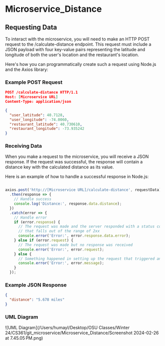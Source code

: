 # Microservice_Distance

## Requesting Data

To interact with the microservice, you will need to make an HTTP POST request to the /calculate-distance endpoint. This request must include a JSON payload with four key-value pairs representing the latitude and longitude of both the user's location and the restaurant's location.

Here's how you can programmatically create such a request using Node.js and the Axios library:

### Example POST Request

```json
POST /calculate-distance HTTP/1.1
Host: [Microservice URL]
Content-Type: application/json

{
  "user_latitude": 40.7128,
  "user_longitude": -74.0060,
  "restaurant_latitude": 40.730610,
  "restaurant_longitude": -73.935242
}

```

### Receiving Data

When you make a request to the microservice, you will receive a JSON response. If the request was successful, the response will contain a distance key with the calculated distance as its value.

Here is an example of how to handle a successful response in Node.js:

```javascript

axios.post('http://[Microservice URL]/calculate-distance', requestData)
  .then(response => {
    // Handle success
    console.log('Distance:', response.data.distance);
  })
  .catch(error => {
    // Handle error
    if (error.response) {
      // The request was made and the server responded with a status code
      // that falls out of the range of 2xx
      console.error('Error:', error.response.data.error);
    } else if (error.request) {
      // The request was made but no response was received
      console.error('Error:', error.request);
    } else {
      // Something happened in setting up the request that triggered an Error
      console.error('Error:', error.message);
    }
  });

```

### Example JSON Response

```json
{
  "distance": "5.678 miles"
}
```

### UML Diagram 

![UML Diagram](/Users/humayl/Desktop/OSU Classes/Winter 24/CS361/git_microservice/Microservice_Distance/Screenshot 2024-02-26 at 7.45.05 PM.png)